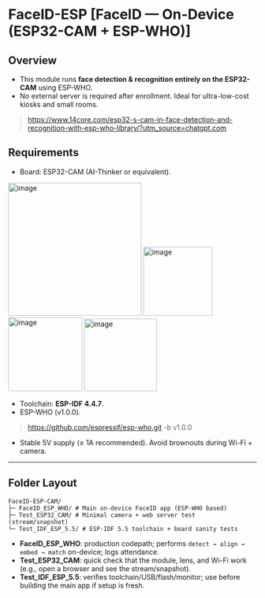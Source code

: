 # FaceID-ESP [FaceID — On-Device (ESP32-CAM + ESP-WHO)]
## Overview
- This module runs **face detection & recognition entirely on the ESP32-CAM** using ESP-WHO.  
- No external server is required after enrollment. Ideal for ultra-low-cost kiosks and small rooms.

> https://www.14core.com/esp32-s-cam-in-face-detection-and-recognition-with-esp-who-library/?utm_source=chatgpt.com

## Requirements
- Board: ESP32-CAM (AI-Thinker or equivalent).

<img width="270" alt="image" src="https://github.com/user-attachments/assets/11721ba0-5ed0-4caf-aa5c-fe7d4cb2508d">

<img width="140" alt="image" src="https://github.com/user-attachments/assets/13878d8e-575d-44d9-9d27-af9a1379ff66">
<img width="150" alt="image" src="https://github.com/user-attachments/assets/9fb330d6-ecaf-4c63-876b-d1e720a2472b">
<img width="147" alt="image" src="https://github.com/user-attachments/assets/cb5ab32f-0c67-4d5a-84ff-2e23b28af88f">

- Toolchain: **ESP-IDF 4.4.7**.
- ESP-WHO (v1.0.0).
> https://github.com/espressif/esp-who.git -b v1.0.0
- Stable 5V supply (≥ 1A recommended). Avoid brownouts during Wi-Fi + camera.

---

## Folder Layout
```
FaceID-ESP-CAM/
├─ FaceID_ESP_WHO/ # Main on-device FaceID app (ESP-WHO based)
├─ Test_ESP32_CAM/ # Minimal camera + web server test (stream/snapshot)
└─ Test_IDF_ESP_5.5/ # ESP-IDF 5.5 toolchain + board sanity tests
```

- **FaceID_ESP_WHO**: production codepath; performs `detect → align → embed → match` on-device; logs attendance.
- **Test_ESP32_CAM**: quick check that the module, lens, and Wi-Fi work (e.g., open a browser and see the stream/snapshot).
- **Test_IDF_ESP_5.5**: verifies toolchain/USB/flash/monitor; use before building the main app if setup is fresh.


